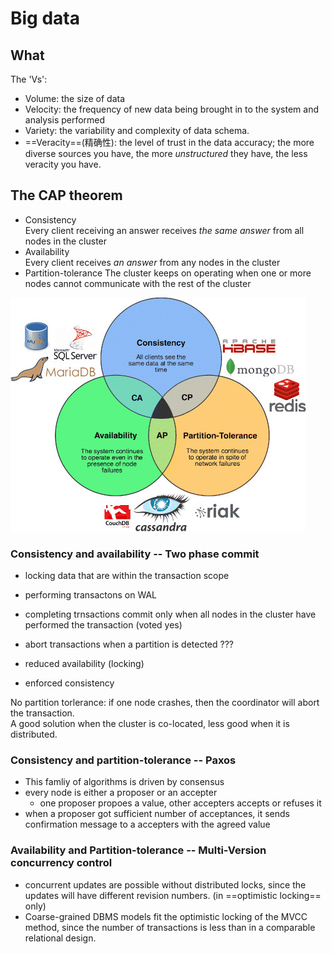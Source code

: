 # Big data

## What

The 'Vs':

* Volume: the size of data
* Velocity: the frequency of new data being brought in to the system and analysis performed
* Variety: the variability and complexity of data schema.
* ==Veracity==(精确性): the level of trust in the data accuracy; the more diverse sources you have, the more _unstructured_ they have, the less veracity you have.

## The CAP theorem

* Consistency   
	Every client receiving an answer receives _the same answer_ from all nodes in the cluster
* Availability   
	Every client receives _an answer_ from any nodes in the cluster
* Partition-tolerance
	The cluster keeps on operating when one or more nodes cannot communicate with the rest of the cluster
	
![](img/CAP.png)

### Consistency and availability -- Two phase commit

* locking data that are within the transaction scope
* performing transactons on WAL
* completing trnsactions commit only when all nodes in the cluster have performed the transaction (voted yes)
* abort transactions when a partition is detected ???

* reduced availability (locking)
* enforced consistency

No partition torlerance: if one node crashes, then the coordinator will abort the transaction.   
A good solution when the cluster is co-located, less good when it is distributed.

### Consistency and partition-tolerance -- Paxos  
*  This famliy of algorithms is driven by consensus
*  every node is either a proposer or an accepter
   * one proposer propoes a value, other accepters accepts or refuses it
* when a proposer got sufficient number of acceptances, it sends confirmation message to a accepters with the agreed value
### Availability and Partition-tolerance -- Multi-Version concurrency control

* concurrent updates are possible without distributed locks, since the updates will have different revision numbers. (in ==optimistic locking== only)
* Coarse-grained DBMS models fit the optimistic locking of the MVCC method, since the number of transactions is less than in a comparable relational design.